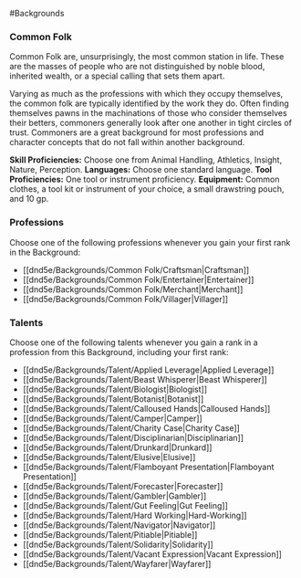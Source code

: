 #Backgrounds
### Common Folk
Common Folk are, unsurprisingly, the most common station in life. These are the masses of people who are not distinguished by noble blood, inherited wealth, or a special calling that sets them apart.

Varying as much as the professions with which they occupy themselves, the common folk are typically identified by the work they do. Often finding themselves pawns in the machinations of those who consider themselves their betters, commoners generally look after one another in tight circles of trust. Commoners are a great background for most professions and character concepts that do not fall within another background.

**Skill Proficiencies:** Choose one from Animal Handling, Athletics, Insight, Nature, Perception.
**Languages:** Choose one standard language.
**Tool Proficiencies:** One tool or instrument proficiency.
**Equipment:** Common clothes, a tool kit or instrument of your choice, a small drawstring pouch, and 10 gp.

### Professions
Choose one of the following professions whenever you gain your first rank in the Background:
* [[dnd5e/Backgrounds/Common Folk/Craftsman\|Craftsman]]
* [[dnd5e/Backgrounds/Common Folk/Entertainer\|Entertainer]]
* [[dnd5e/Backgrounds/Common Folk/Merchant\|Merchant]]
* [[dnd5e/Backgrounds/Common Folk/Villager\|Villager]]

### Talents
Choose one of the following talents whenever you gain a rank in a profession from this Background, including your first rank:
* [[dnd5e/Backgrounds/Talent/Applied Leverage\|Applied Leverage]]
* [[dnd5e/Backgrounds/Talent/Beast Whisperer\|Beast Whisperer]]
* [[dnd5e/Backgrounds/Talent/Biologist\|Biologist]]
* [[dnd5e/Backgrounds/Talent/Botanist\|Botanist]]
* [[dnd5e/Backgrounds/Talent/Calloused Hands\|Calloused Hands]]
* [[dnd5e/Backgrounds/Talent/Camper\|Camper]]
* [[dnd5e/Backgrounds/Talent/Charity Case\|Charity Case]]
* [[dnd5e/Backgrounds/Talent/Disciplinarian\|Disciplinarian]]
* [[dnd5e/Backgrounds/Talent/Drunkard\|Drunkard]]
* [[dnd5e/Backgrounds/Talent/Elusive\|Elusive]]
* [[dnd5e/Backgrounds/Talent/Flamboyant Presentation\|Flamboyant Presentation]]
* [[dnd5e/Backgrounds/Talent/Forecaster\|Forecaster]]
* [[dnd5e/Backgrounds/Talent/Gambler\|Gambler]]
* [[dnd5e/Backgrounds/Talent/Gut Feeling\|Gut Feeling]]
* [[dnd5e/Backgrounds/Talent/Hard Working\|Hard-Working]]
* [[dnd5e/Backgrounds/Talent/Navigator\|Navigator]]
* [[dnd5e/Backgrounds/Talent/Pitiable\|Pitiable]]
* [[dnd5e/Backgrounds/Talent/Solidarity\|Solidarity]]
* [[dnd5e/Backgrounds/Talent/Vacant Expression\|Vacant Expression]]
* [[dnd5e/Backgrounds/Talent/Wayfarer\|Wayfarer]]